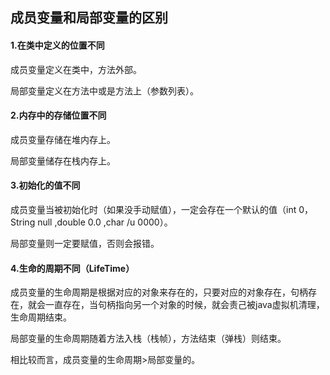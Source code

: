 ## 成员变量和局部变量的区别



#### 1.在类中定义的位置不同

成员变量定义在类中，方法外部。

局部变量定义在方法中或是方法上（参数列表）。

#### 2.内存中的存储位置不同

成员变量存储在堆内存上。

局部变量储存在栈内存上。

#### 3.初始化的值不同

成员变量当被初始化时（如果没手动赋值），一定会存在一个默认的值（int 0，String null ,double 0.0 ,char /u 0000）。

局部变量则一定要赋值，否则会报错。

#### 4.生命的周期不同（LifeTime）

成员变量的生命周期是根据对应的对象来存在的，只要对应的对象存在，句柄存在，就会一直存在，当句柄指向另一个对象的时候，就会责己被java虚拟机清理，生命周期结束。

局部变量的生命周期随着方法入栈（栈帧），方法结束（弹栈）则结束。

相比较而言，成员变量的生命周期>局部变量的。